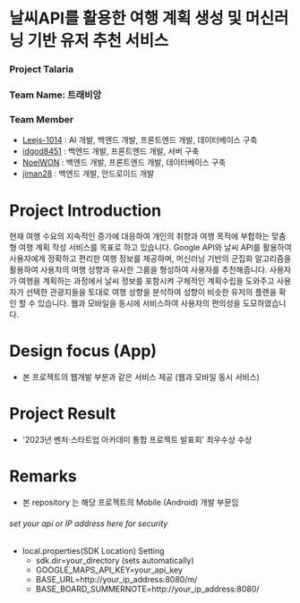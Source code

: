 # 날씨API를 활용한 여행 계획 생성 및 머신러닝 기반 유저 추천 서비스
### Project Talaria
### Team Name:  트래비앙
### Team Member
- [Leejs-1014](https://github.com/Leejs-1014) : AI 개발, 백엔드 개발, 프론트엔드 개발, 데이터베이스 구축
- [idgod8451](https://github.com/idgod8451) : 백엔드 개발, 프론트엔드 개발, 서버 구축
- [NoelWON](https://github.com/NoelWON) : 백엔드 개발, 프론트엔드 개발, 데이터베이스 구축
- [jiman28](https://github.com/jiman28) : 백엔드 개발, 안드로이드 개발

# Project Introduction
현재 여행 수요의 지속적인 증가에 대응하여 개인의 취향과 여행 목적에 부합하는 맞춤형 여행 계획 작성 서비스를 목표로 하고 있습니다. Google API와 날씨 API를 활용하여 사용자에게 정확하고 편리한 여행 정보를 제공하며, 머신러닝 기반의 군집화 알고리즘을 활용하여 사용자의 여행 성향과 유사한 그룹을 형성하여 사용자를 추천해줍니다.
사용자가 여행을 계획하는 과정에서 날씨 정보를 포함시켜 구체적인 계획수립을 도와주고 사용자가 선택한 관광지들을 토대로 여행 성향을 분석하여 성향이 비슷한 유저의 플랜을 확인 할 수 있습니다.
웹과 모바일을 동시에 서비스하여 사용자의 편의성을 도모하였습니다.

# Design focus (App)
- 본 프로젝트의 웹개발 부분과 같은 서비스 제공 (웹과 모바일 동시 서비스)

# Project Result
- '2023년 벤처·스타트업 아카데미 통합 프로젝트 발표회' 최우수상 수상

# Remarks
- 본 repository 는 해당 프로젝트의 Mobile (Android) 개발 부문임
###### set your api or IP address here for security
- local.properties(SDK Location) Setting
  + sdk.dir=your_directory (sets automatically)
  + GOOGLE_MAPS_API_KEY=your_api_key
  + BASE_URL=http://your_ip_address:8080/m/
  + BASE_BOARD_SUMMERNOTE=http://your_ip_address:8080/
